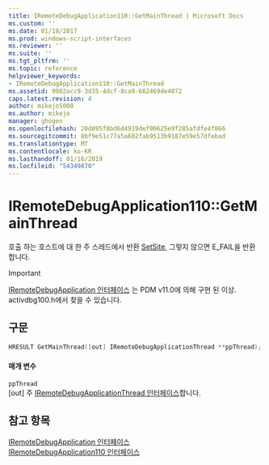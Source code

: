 ```yaml
---
title: IRemoteDebugApplication110::GetMainThread | Microsoft Docs
ms.custom: ''
ms.date: 01/18/2017
ms.prod: windows-script-interfaces
ms.reviewer: ''
ms.suite: ''
ms.tgt_pltfrm: ''
ms.topic: reference
helpviewer_keywords:
- IRemoteDebugApplication110::GetMainThread
ms.assetid: 9982acc9-3d35-4dcf-8ca9-662469de4072
caps.latest.revision: 4
author: mikejo5000
ms.author: mikejo
manager: ghogen
ms.openlocfilehash: 20d895f8bd6d4919def00625e9f285afdfe4f866
ms.sourcegitcommit: 8bf9e51c77a5a602fab9513b9187e59e57dfebad
ms.translationtype: MT
ms.contentlocale: ko-KR
ms.lasthandoff: 01/16/2019
ms.locfileid: "54349870"
---
```

# <a name="iremotedebugapplication110getmainthread"></a>IRemoteDebugApplication110::GetMainThread
호출 하는 호스트에 대 한 주 스레드에서 반환 [SetSite](http://go.microsoft.com/fwlink/?LinkId=232439), 그렇지 않으면 E_FAIL을 반환 합니다.  
  
> [!IMPORTANT]
>  [IRemoteDebugApplication 인터페이스](../../winscript/reference/iremotedebugapplication-interface.md) 는 PDM v11.0에 의해 구현 된 이상. activdbg100.h에서 찾을 수 있습니다.  
  
## <a name="syntax"></a>구문  
  
```cpp  
HRESULT GetMainThread([out] IRemoteDebugApplicationThread **ppThread);  
```  
  
#### <a name="parameters"></a>매개 변수  
 `ppThread`  
 [out] 주 [IRemoteDebugApplicationThread 인터페이스](../../winscript/reference/iremotedebugapplicationthread-interface.md)합니다.  
  
## <a name="see-also"></a>참고 항목  
 [IRemoteDebugApplication 인터페이스](../../winscript/reference/iremotedebugapplication-interface.md)   
 [IRemoteDebugApplication110 인터페이스](../../winscript/reference/iremotedebugapplication110-interface.md)